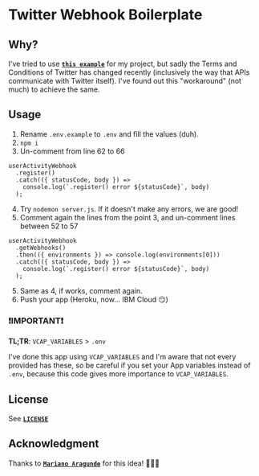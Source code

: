 # Twitter Webhook Boilerplate

## Why?

I've tried to use **[`this example`](https://github.com/super-ienien/twitter-webhooks#usage)** for my project, but sadly the Terms and Conditions of Twitter has changed recently (inclusively the way that APIs communicate with Twitter itself). I've found out this "workaround" (not much) to achieve the same.

## Usage

1. Rename `.env.example` to `.env` and fill the values (duh).
2. `npm i`
3. Un-comment from line 62 to 66

```
userActivityWebhook
  .register()
  .catch(({ statusCode, body }) =>
    console.log(`.register() error ${statusCode}`, body)
  );
```

4. Try `nodemon server.js`. If it doesn't make any errors, we are good!
5. Comment again the lines from the point 3, and un-comment lines between 52 to 57

```
userActivityWebhook
  .getWebhooks()
  .then(({ environments }) => console.log(environments[0]))
  .catch(({ statusCode, body }) =>
    console.log(`.register() error ${statusCode}`, body)
  );
```

5. Same as 4, if works, comment again.
6. Push your app (Heroku, now... IBM Cloud 😏)

### ❗️IMPORTANT❗️

**TL;TR**: `VCAP_VARIABLES` > `.env`

I've done this app using `VCAP_VARIABLES` and I'm aware that not every provided has these, so be careful if you set your App variables instead of `.env`, because this code gives more importance to `VCAP_VARIABLES`.

## License

See **[`LICENSE`](https://github.com/FMGordillo/twitter-webhook-2018/blob/master/LICENSE)**

## Acknowledgment

Thanks to **[`Mariano Aragunde`](https://twitter.com/aragunde)** for this idea! 👨🏻‍💻

